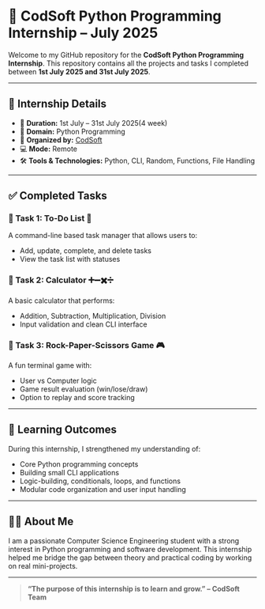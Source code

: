 # 🐍 CodSoft Python Programming Internship – July 2025

Welcome to my GitHub repository for the **CodSoft Python Programming Internship**. This repository contains all the projects and tasks I completed between **1st July 2025 and 31st July 2025**.

---

## 📌 Internship Details

- 📅 **Duration:** 1st July – 31st July 2025(4 week)
- 🧠 **Domain:** Python Programming  
- 🏢 **Organized by:** [CodSoft](https://www.codsoft.in)  
- 💻 **Mode:** Remote  
- 🛠️ **Tools & Technologies:** Python, CLI, Random, Functions, File Handling  

---

## ✅ Completed Tasks

### 🔹 Task 1: To-Do List 📝
A command-line based task manager that allows users to:
- Add, update, complete, and delete tasks
- View the task list with statuses

### 🔹 Task 2: Calculator ➕➖✖️➗
A basic calculator that performs:
- Addition, Subtraction, Multiplication, Division
- Input validation and clean CLI interface

### 🔹 Task 3: Rock-Paper-Scissors Game 🎮
A fun terminal game with:
- User vs Computer logic
- Game result evaluation (win/lose/draw)
- Option to replay and score tracking

---

## 🧠 Learning Outcomes

During this internship, I strengthened my understanding of:
- Core Python programming concepts
- Building small CLI applications
- Logic-building, conditionals, loops, and functions
- Modular code organization and user input handling

---

## 🧑‍💻 About Me

I am a passionate Computer Science Engineering student with a strong interest in Python programming and software development. This internship helped me bridge the gap between theory and practical coding by working on real mini-projects.

---

> **“The purpose of this internship is to learn and grow.” – CodSoft Team**
